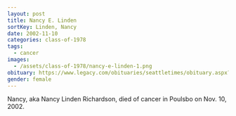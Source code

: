 ```yaml
---
layout: post
title: Nancy E. Linden
sortKey: Linden, Nancy
date: 2002-11-10
categories: class-of-1978
tags:
  - cancer
images:
  - /assets/class-of-1978/nancy-e-linden-1.png
obituary: https://www.legacy.com/obituaries/seattletimes/obituary.aspx?n=Nancy-Richardson&pid=600943
gender: female
---
```

Nancy, aka Nancy Linden Richardson, died of cancer in Poulsbo on Nov. 10, 2002.
